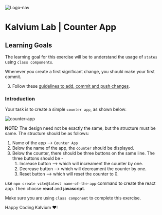 ![Logo-nav](https://s3.ap-south-1.amazonaws.com/kalvi-education.github.io/front-end-web-development/Kalvium-Logo.png)

# Kalvium Lab | Counter App

## Learning Goals

The learning goal for this exercise will be to understand the usage of `states` using `class components`.

Whenever you create a first significant change, you should make your first commit.

3. Follow these [guidelines to add, commit and push changes](https://github.com/Kalvium-Program/general-guidelines-labs-project-builders).

### Introduction

Your task is to create a simple `counter app`, as shown below:

![counter-app](https://s3.ap-south-1.amazonaws.com/kalvi-education.github.io/front-end-web-development/counter-app.gif)


**NOTE:** The design need not be exactly the same, but the structure must be same. The structure should be as follows:

1. Name of the app --> `Counter App`
2. Below the name of the app, the `counter` should be displayed.
3. Below the counter, there should be three buttons on the same line. The three buttons should be - 
    1. Increase button --> which will increament the counter by one.
    2. Decrease button --> which will decreament the counter by one.
    3. Reset button --> which will reset the counter to 0.

use `npm create vite@latest name-of-the-app` command to create the react app. Then choose **react** and **javascript**.

Make sure you are using `class component` to complete this exercise.

Happy Coding Kalvium ❤️!